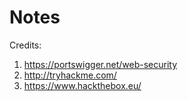 # Notes
Credits:
1. https://portswigger.net/web-security
2. http://tryhackme.com/
3. https://www.hackthebox.eu/
